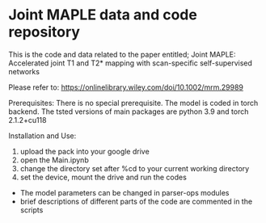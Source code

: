 # Joint MAPLE data and code repository
This is the code and data related to the paper entitled; Joint MAPLE: Accelerated joint T1 and T2* mapping with scan-specific self-supervised networks 

Please refer to: https://onlinelibrary.wiley.com/doi/10.1002/mrm.29989

Prerequisites: 
There is no special prerequisite. The model is coded in torch backend. The tsted versions of main packages are python 3.9 and torch 2.1.2+cu118     

Installation and Use:
1. upload the pack into your google drive
2. open the Main.ipynb
3. change the directory set after %cd to your current working directory
4. set the device, mount the drive and run the codes
- The model parameters can be changed in parser-ops modules
- brief descriptions of different parts of the code are commented in the scripts
  
 
